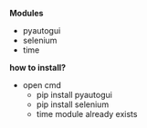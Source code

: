 **Modules**
- pyautogui
- selenium
- time

**how to install?**
   - open cmd
      - pip install pyautogui
      - pip install selenium
      - time module already exists
